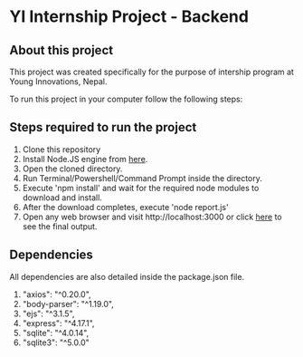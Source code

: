 # YI Internship Project - Backend

## About this project
This project was created specifically for the purpose of intership program at Young Innovations, Nepal.

To run this project in your computer follow the following steps:

## Steps required to run the project

1. Clone this repository
2. Install Node.JS engine from [here](https://nodejs.org/en/download/).
3. Open the cloned directory.
4. Run Terminal/Powershell/Command Prompt inside the directory.
5. Execute 'npm install' and wait for the required node modules to download and install.
6. After the download completes, execute 'node report.js'
7. Open any web browser and visit http://localhost:3000 or click [here](http://localhost:3000) to see the final output.

## Dependencies

All dependencies are also detailed inside the package.json file.
1.  "axios": "^0.20.0",
2.  "body-parser": "^1.19.0",
3.  "ejs": "^3.1.5",
4.  "express": "^4.17.1",
5.  "sqlite": "^4.0.14",
6.  "sqlite3": "^5.0.0"